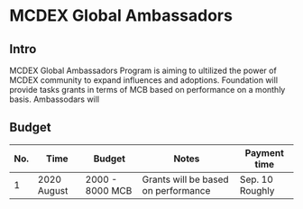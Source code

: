# MCDEX Global Ambassadors
## Intro
MCDEX Global Ambassadors Program is aiming to ultilized the power of MCDEX community to expand influences and adoptions. Foundation will provide tasks grants in terms of MCB based on performance on a monthly basis. Ambassodars will 

## Budget

| No. | Time          | Budget | Notes | Payment time | 
|-----|---------------|---------|-------|-------|
|  1  | 2020 August  | 2000 - 8000 MCB| Grants will be based on performance | Sep. 10 Roughly |
